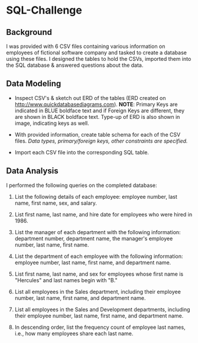 # SQL-Challenge

## Background
I was provided with 6 CSV files containing various information on employees of fictional software company and tasked to create a database using these files.  I designed the tables to hold the CSVs, imported them into the SQL database & answered questions about the data.

## Data Modeling
* Inspect CSV's & sketch out ERD of the tables (ERD created on http://www.quickdatabasediagrams.com). **NOTE**: Primary Keys are indicated in BLUE boldface text and if Foreign Keys are different, they are shown in BLACK boldface text.  Type-up of ERD is also shown in image, indicating keys as well.

* With provided information, create table schema for each of the CSV files.
*Data types, primary/foreign keys, other constraints are specified.*

* Import each CSV file into the corresponding SQL table.

## Data Analysis
I performed the following queries on the completed database:
1. List the following details of each employee: employee number, last name, first name, sex, and salary.

2. List first name, last name, and hire date for employees who were hired in 1986.

3. List the manager of each department with the following information: department number, department name, the manager's employee number, last name, first name.

4. List the department of each employee with the following information: employee number, last name, first name, and department name.

5. List first name, last name, and sex for employees whose first name is "Hercules" and last names begin with "B."

6. List all employees in the Sales department, including their employee number, last name, first name, and department name.

7. List all employees in the Sales and Development departments, including their employee number, last name, first name, and department name.

8. In descending order, list the frequency count of employee last names, i.e., how many employees share each last name.
